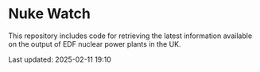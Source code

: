 # Nuke Watch

This repository includes code for retrieving the latest information available on the output of EDF nuclear power plants in the UK.

Last updated: 2025-02-11 19:10